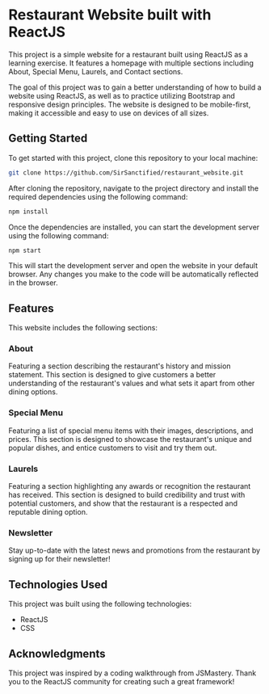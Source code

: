 # Restaurant Website built with ReactJS

This project is a simple website for a restaurant built using ReactJS as a learning exercise. It features a homepage with multiple sections including About, Special Menu, Laurels, and Contact sections.

The goal of this project was to gain a better understanding of how to build a website using ReactJS, as well as to practice utilizing Bootstrap and responsive design principles. The website is designed to be mobile-first, making it accessible and easy to use on devices of all sizes.

## Getting Started

To get started with this project, clone this repository to your local machine:

```sh
git clone https://github.com/SirSanctified/restaurant_website.git
```

After cloning the repository, navigate to the project directory and install the required dependencies using the following command:

```sh
npm install
```

Once the dependencies are installed, you can start the development server using the following command:

```sh
npm start
```

This will start the development server and open the website in your default browser. Any changes you make to the code will be automatically reflected in the browser.

## Features

This website includes the following sections:

### About

Featuring a section describing the restaurant's history and mission statement. This section is designed to give customers a better understanding of the restaurant's values and what sets it apart from other dining options.

### Special Menu

Featuring a list of special menu items with their images, descriptions, and prices. This section is designed to showcase the restaurant's unique and popular dishes, and entice customers to visit and try them out.

### Laurels

Featuring a section highlighting any awards or recognition the restaurant has received. This section is designed to build credibility and trust with potential customers, and show that the restaurant is a respected and reputable dining option.

### Newsletter

Stay up-to-date with the latest news and promotions from the restaurant by signing up for their newsletter!

## Technologies Used

This project was built using the following technologies:

- ReactJS
- CSS

## Acknowledgments

This project was inspired by a coding walkthrough from JSMastery. Thank you to the ReactJS community for creating such a great framework!